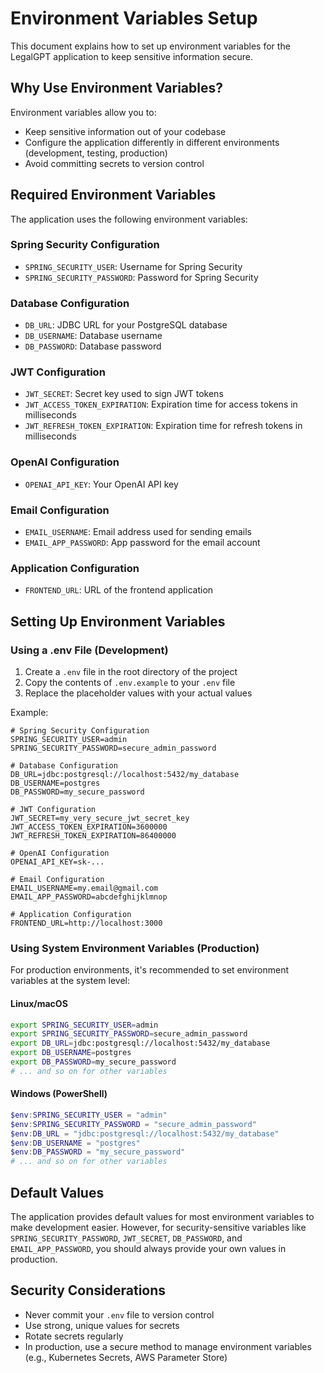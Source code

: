 # Environment Variables Setup

This document explains how to set up environment variables for the LegalGPT application to keep sensitive information secure.

## Why Use Environment Variables?

Environment variables allow you to:
- Keep sensitive information out of your codebase
- Configure the application differently in different environments (development, testing, production)
- Avoid committing secrets to version control

## Required Environment Variables

The application uses the following environment variables:

### Spring Security Configuration
- `SPRING_SECURITY_USER`: Username for Spring Security
- `SPRING_SECURITY_PASSWORD`: Password for Spring Security

### Database Configuration
- `DB_URL`: JDBC URL for your PostgreSQL database
- `DB_USERNAME`: Database username
- `DB_PASSWORD`: Database password

### JWT Configuration
- `JWT_SECRET`: Secret key used to sign JWT tokens
- `JWT_ACCESS_TOKEN_EXPIRATION`: Expiration time for access tokens in milliseconds
- `JWT_REFRESH_TOKEN_EXPIRATION`: Expiration time for refresh tokens in milliseconds

### OpenAI Configuration
- `OPENAI_API_KEY`: Your OpenAI API key

### Email Configuration
- `EMAIL_USERNAME`: Email address used for sending emails
- `EMAIL_APP_PASSWORD`: App password for the email account

### Application Configuration
- `FRONTEND_URL`: URL of the frontend application

## Setting Up Environment Variables

### Using a .env File (Development)

1. Create a `.env` file in the root directory of the project
2. Copy the contents of `.env.example` to your `.env` file
3. Replace the placeholder values with your actual values

Example:
```
# Spring Security Configuration
SPRING_SECURITY_USER=admin
SPRING_SECURITY_PASSWORD=secure_admin_password

# Database Configuration
DB_URL=jdbc:postgresql://localhost:5432/my_database
DB_USERNAME=postgres
DB_PASSWORD=my_secure_password

# JWT Configuration
JWT_SECRET=my_very_secure_jwt_secret_key
JWT_ACCESS_TOKEN_EXPIRATION=3600000
JWT_REFRESH_TOKEN_EXPIRATION=86400000

# OpenAI Configuration
OPENAI_API_KEY=sk-...

# Email Configuration
EMAIL_USERNAME=my.email@gmail.com
EMAIL_APP_PASSWORD=abcdefghijklmnop

# Application Configuration
FRONTEND_URL=http://localhost:3000
```

### Using System Environment Variables (Production)

For production environments, it's recommended to set environment variables at the system level:

#### Linux/macOS
```bash
export SPRING_SECURITY_USER=admin
export SPRING_SECURITY_PASSWORD=secure_admin_password
export DB_URL=jdbc:postgresql://localhost:5432/my_database
export DB_USERNAME=postgres
export DB_PASSWORD=my_secure_password
# ... and so on for other variables
```

#### Windows (PowerShell)
```powershell
$env:SPRING_SECURITY_USER = "admin"
$env:SPRING_SECURITY_PASSWORD = "secure_admin_password"
$env:DB_URL = "jdbc:postgresql://localhost:5432/my_database"
$env:DB_USERNAME = "postgres"
$env:DB_PASSWORD = "my_secure_password"
# ... and so on for other variables
```

## Default Values

The application provides default values for most environment variables to make development easier. However, for security-sensitive variables like `SPRING_SECURITY_PASSWORD`, `JWT_SECRET`, `DB_PASSWORD`, and `EMAIL_APP_PASSWORD`, you should always provide your own values in production.

## Security Considerations

- Never commit your `.env` file to version control
- Use strong, unique values for secrets
- Rotate secrets regularly
- In production, use a secure method to manage environment variables (e.g., Kubernetes Secrets, AWS Parameter Store)
